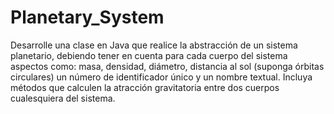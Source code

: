 # Planetary_System

Desarrolle una clase en Java que realice la abstracción de un sistema planetario,
debiendo tener en cuenta para cada cuerpo del sistema aspectos como: masa, densidad, diámetro, distancia al sol (suponga órbitas circulares)
un número de identificador único y un nombre textual. Incluya métodos que calculen la atracción gravitatoria entre dos cuerpos cualesquiera del sistema.
